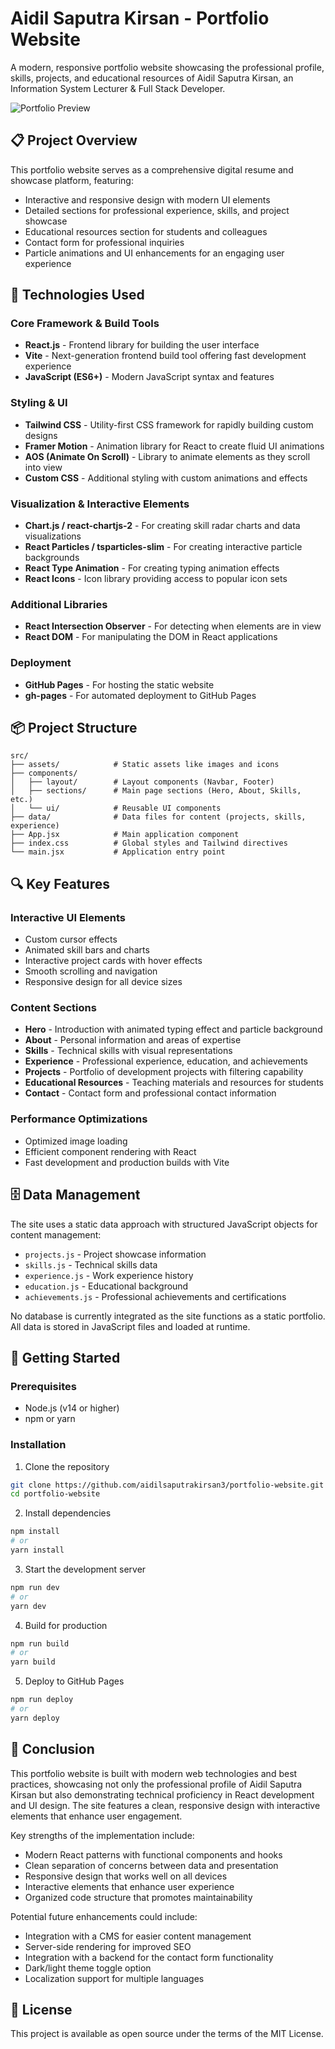 # Aidil Saputra Kirsan - Portfolio Website

A modern, responsive portfolio website showcasing the professional profile, skills, projects, and educational resources of Aidil Saputra Kirsan, an Information System Lecturer & Full Stack Developer.

![Portfolio Preview](https://i.imgur.com/2QcQ3te.png)

## 📋 Project Overview

This portfolio website serves as a comprehensive digital resume and showcase platform, featuring:

- Interactive and responsive design with modern UI elements
- Detailed sections for professional experience, skills, and project showcase
- Educational resources section for students and colleagues
- Contact form for professional inquiries
- Particle animations and UI enhancements for an engaging user experience

## 🚀 Technologies Used

### Core Framework & Build Tools
- **React.js** - Frontend library for building the user interface
- **Vite** - Next-generation frontend build tool offering fast development experience
- **JavaScript (ES6+)** - Modern JavaScript syntax and features

### Styling & UI
- **Tailwind CSS** - Utility-first CSS framework for rapidly building custom designs
- **Framer Motion** - Animation library for React to create fluid UI animations
- **AOS (Animate On Scroll)** - Library to animate elements as they scroll into view
- **Custom CSS** - Additional styling with custom animations and effects

### Visualization & Interactive Elements
- **Chart.js / react-chartjs-2** - For creating skill radar charts and data visualizations
- **React Particles / tsparticles-slim** - For creating interactive particle backgrounds
- **React Type Animation** - For creating typing animation effects
- **React Icons** - Icon library providing access to popular icon sets

### Additional Libraries
- **React Intersection Observer** - For detecting when elements are in view
- **React DOM** - For manipulating the DOM in React applications

### Deployment
- **GitHub Pages** - For hosting the static website
- **gh-pages** - For automated deployment to GitHub Pages

## 📦 Project Structure

```
src/
├── assets/            # Static assets like images and icons
├── components/
│   ├── layout/        # Layout components (Navbar, Footer)
│   ├── sections/      # Main page sections (Hero, About, Skills, etc.)
│   └── ui/            # Reusable UI components
├── data/              # Data files for content (projects, skills, experience)
├── App.jsx            # Main application component
├── index.css          # Global styles and Tailwind directives
└── main.jsx           # Application entry point
```

## 🔍 Key Features

### Interactive UI Elements
- Custom cursor effects
- Animated skill bars and charts
- Interactive project cards with hover effects
- Smooth scrolling and navigation
- Responsive design for all device sizes

### Content Sections
- **Hero** - Introduction with animated typing effect and particle background
- **About** - Personal information and areas of expertise
- **Skills** - Technical skills with visual representations
- **Experience** - Professional experience, education, and achievements
- **Projects** - Portfolio of development projects with filtering capability
- **Educational Resources** - Teaching materials and resources for students
- **Contact** - Contact form and professional contact information

### Performance Optimizations
- Optimized image loading
- Efficient component rendering with React
- Fast development and production builds with Vite

## 🗄️ Data Management

The site uses a static data approach with structured JavaScript objects for content management:

- `projects.js` - Project showcase information
- `skills.js` - Technical skills data
- `experience.js` - Work experience history
- `education.js` - Educational background
- `achievements.js` - Professional achievements and certifications

No database is currently integrated as the site functions as a static portfolio. All data is stored in JavaScript files and loaded at runtime.

## 🚀 Getting Started

### Prerequisites
- Node.js (v14 or higher)
- npm or yarn

### Installation

1. Clone the repository
```bash
git clone https://github.com/aidilsaputrakirsan3/portfolio-website.git
cd portfolio-website
```

2. Install dependencies
```bash
npm install
# or
yarn install
```

3. Start the development server
```bash
npm run dev
# or
yarn dev
```

4. Build for production
```bash
npm run build
# or
yarn build
```

5. Deploy to GitHub Pages
```bash
npm run deploy
# or
yarn deploy
```

## 📝 Conclusion

This portfolio website is built with modern web technologies and best practices, showcasing not only the professional profile of Aidil Saputra Kirsan but also demonstrating technical proficiency in React development and UI design. The site features a clean, responsive design with interactive elements that enhance user engagement.

Key strengths of the implementation include:
- Modern React patterns with functional components and hooks
- Clean separation of concerns between data and presentation
- Responsive design that works well on all devices
- Interactive elements that enhance user experience
- Organized code structure that promotes maintainability

Potential future enhancements could include:
- Integration with a CMS for easier content management
- Server-side rendering for improved SEO
- Integration with a backend for the contact form functionality
- Dark/light theme toggle option
- Localization support for multiple languages

## 📄 License

This project is available as open source under the terms of the MIT License.